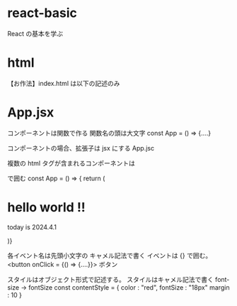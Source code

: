 # react-basic

React の基本を学ぶ

# html

【お作法】index.html は以下の記述のみ

  <html>
    <head>
      <meta charset="utf-8" />
      <title>React Basic</title>
    </head>
    <body>
      <div id="root"></div>
    </body>
  </html>

# App.jsx

コンポーネントは関数で作る
関数名の頭は大文字
const App = () => {....}

コンポーネントの場合、拡張子は jsx にする
App.jsc

複数の html タグが含まれるコンポーネントは <div></div> で囲む
const App = () => {
return (

  <div>
  <h1> hello world !! </h1>
  <p> today is 2024.4.1 </p>
  </div>
  )}

各イベント名は先頭小文字の キャメル記法で書く
イベントは {} で囲む。
<button onClick = {() => {....}}> ボタン </button>

スタイルはオブジェクト形式で記述する。
スタイルはキャメル記法で書く font-size → fontSize
const contentStyle = {
color : "red",
fontSize : "18px"
margin : 10
}
